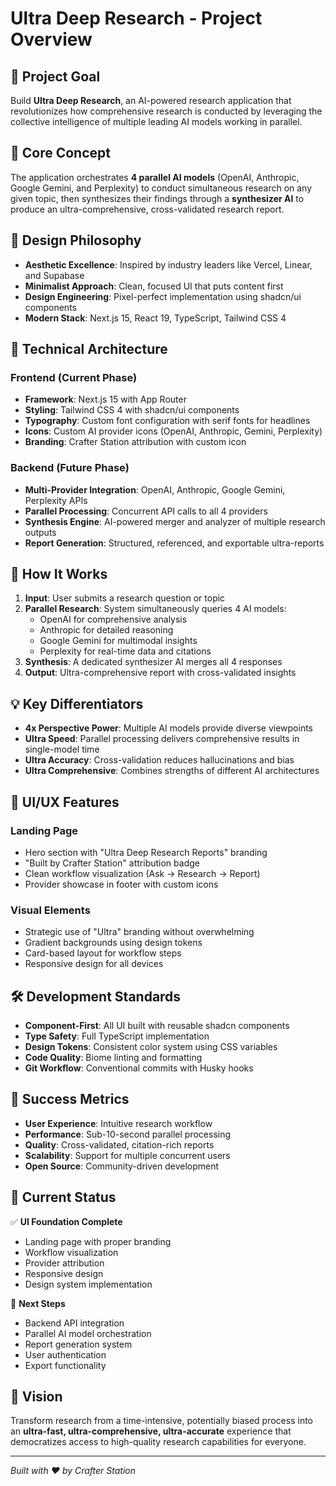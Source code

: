 # Ultra Deep Research - Project Overview

## 🎯 Project Goal

Build **Ultra Deep Research**, an AI-powered research application that revolutionizes how comprehensive research is conducted by leveraging the collective intelligence of multiple leading AI models working in parallel.

## 🚀 Core Concept

The application orchestrates **4 parallel AI models** (OpenAI, Anthropic, Google Gemini, and Perplexity) to conduct simultaneous research on any given topic, then synthesizes their findings through a **synthesizer AI** to produce an ultra-comprehensive, cross-validated research report.

## 🎨 Design Philosophy

- **Aesthetic Excellence**: Inspired by industry leaders like Vercel, Linear, and Supabase
- **Minimalist Approach**: Clean, focused UI that puts content first
- **Design Engineering**: Pixel-perfect implementation using shadcn/ui components
- **Modern Stack**: Next.js 15, React 19, TypeScript, Tailwind CSS 4

## 🧠 Technical Architecture

### Frontend (Current Phase)
- **Framework**: Next.js 15 with App Router
- **Styling**: Tailwind CSS 4 with shadcn/ui components
- **Typography**: Custom font configuration with serif fonts for headlines
- **Icons**: Custom AI provider icons (OpenAI, Anthropic, Gemini, Perplexity)
- **Branding**: Crafter Station attribution with custom icon

### Backend (Future Phase)
- **Multi-Provider Integration**: OpenAI, Anthropic, Google Gemini, Perplexity APIs
- **Parallel Processing**: Concurrent API calls to all 4 providers
- **Synthesis Engine**: AI-powered merger and analyzer of multiple research outputs
- **Report Generation**: Structured, referenced, and exportable ultra-reports

## 🔄 How It Works

1. **Input**: User submits a research question or topic
2. **Parallel Research**: System simultaneously queries 4 AI models:
   - OpenAI for comprehensive analysis
   - Anthropic for detailed reasoning
   - Google Gemini for multimodal insights
   - Perplexity for real-time data and citations
3. **Synthesis**: A dedicated synthesizer AI merges all 4 responses
4. **Output**: Ultra-comprehensive report with cross-validated insights

## 💡 Key Differentiators

- **4x Perspective Power**: Multiple AI models provide diverse viewpoints
- **Ultra Speed**: Parallel processing delivers comprehensive results in single-model time
- **Ultra Accuracy**: Cross-validation reduces hallucinations and bias
- **Ultra Comprehensive**: Combines strengths of different AI architectures

## 🎨 UI/UX Features

### Landing Page
- Hero section with "Ultra Deep Research Reports" branding
- "Built by Crafter Station" attribution badge
- Clean workflow visualization (Ask → Research → Report)
- Provider showcase in footer with custom icons

### Visual Elements
- Strategic use of "Ultra" branding without overwhelming
- Gradient backgrounds using design tokens
- Card-based layout for workflow steps
- Responsive design for all devices

## 🛠 Development Standards

- **Component-First**: All UI built with reusable shadcn components
- **Type Safety**: Full TypeScript implementation
- **Design Tokens**: Consistent color system using CSS variables
- **Code Quality**: Biome linting and formatting
- **Git Workflow**: Conventional commits with Husky hooks

## 🎯 Success Metrics

- **User Experience**: Intuitive research workflow
- **Performance**: Sub-10-second parallel processing
- **Quality**: Cross-validated, citation-rich reports
- **Scalability**: Support for multiple concurrent users
- **Open Source**: Community-driven development

## 🚦 Current Status

✅ **UI Foundation Complete**
- Landing page with proper branding
- Workflow visualization
- Provider attribution
- Responsive design
- Design system implementation

🔄 **Next Steps**
- Backend API integration
- Parallel AI model orchestration
- Report generation system
- User authentication
- Export functionality

## 🌟 Vision

Transform research from a time-intensive, potentially biased process into an **ultra-fast, ultra-comprehensive, ultra-accurate** experience that democratizes access to high-quality research capabilities for everyone.

---

*Built with ❤️ by Crafter Station*